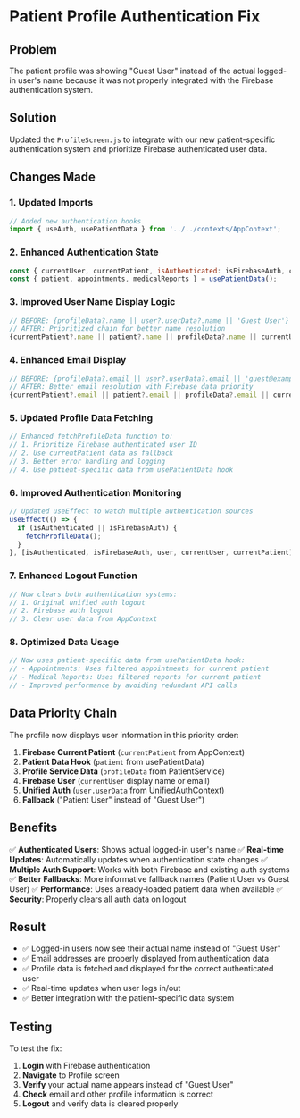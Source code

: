 # Patient Profile Authentication Fix

## Problem
The patient profile was showing "Guest User" instead of the actual logged-in user's name because it was not properly integrated with the Firebase authentication system.

## Solution
Updated the `ProfileScreen.js` to integrate with our new patient-specific authentication system and prioritize Firebase authenticated user data.

## Changes Made

### 1. Updated Imports
```javascript
// Added new authentication hooks
import { useAuth, usePatientData } from '../../contexts/AppContext';
```

### 2. Enhanced Authentication State
```javascript
const { currentUser, currentPatient, isAuthenticated: isFirebaseAuth, clearUserData } = useAuth();
const { patient, appointments, medicalReports } = usePatientData();
```

### 3. Improved User Name Display Logic
```javascript
// BEFORE: {profileData?.name || user?.userData?.name || 'Guest User'}
// AFTER: Prioritized chain for better name resolution
{currentPatient?.name || patient?.name || profileData?.name || currentUser?.displayName || currentUser?.email?.split('@')[0] || user?.userData?.name || 'Patient User'}
```

### 4. Enhanced Email Display
```javascript
// BEFORE: {profileData?.email || user?.userData?.email || 'guest@example.com'}  
// AFTER: Better email resolution with Firebase data priority
{currentPatient?.email || patient?.email || profileData?.email || currentUser?.email || user?.userData?.email || 'No email available'}
```

### 5. Updated Profile Data Fetching
```javascript
// Enhanced fetchProfileData function to:
// 1. Prioritize Firebase authenticated user ID
// 2. Use currentPatient data as fallback
// 3. Better error handling and logging
// 4. Use patient-specific data from usePatientData hook
```

### 6. Improved Authentication Monitoring
```javascript
// Updated useEffect to watch multiple authentication sources
useEffect(() => {
  if (isAuthenticated || isFirebaseAuth) {
    fetchProfileData();
  }
}, [isAuthenticated, isFirebaseAuth, user, currentUser, currentPatient]);
```

### 7. Enhanced Logout Function
```javascript
// Now clears both authentication systems:
// 1. Original unified auth logout
// 2. Firebase auth logout  
// 3. Clear user data from AppContext
```

### 8. Optimized Data Usage
```javascript
// Now uses patient-specific data from usePatientData hook:
// - Appointments: Uses filtered appointments for current patient
// - Medical Reports: Uses filtered reports for current patient
// - Improved performance by avoiding redundant API calls
```

## Data Priority Chain

The profile now displays user information in this priority order:

1. **Firebase Current Patient** (`currentPatient` from AppContext)
2. **Patient Data Hook** (`patient` from usePatientData)
3. **Profile Service Data** (`profileData` from PatientService)
4. **Firebase User** (`currentUser` display name or email)
5. **Unified Auth** (`user.userData` from UnifiedAuthContext)
6. **Fallback** ("Patient User" instead of "Guest User")

## Benefits

✅ **Authenticated Users**: Shows actual logged-in user's name
✅ **Real-time Updates**: Automatically updates when authentication state changes
✅ **Multiple Auth Support**: Works with both Firebase and existing auth systems
✅ **Better Fallbacks**: More informative fallback names (Patient User vs Guest User)
✅ **Performance**: Uses already-loaded patient data when available
✅ **Security**: Properly clears all auth data on logout

## Result

- ✅ Logged-in users now see their actual name instead of "Guest User"
- ✅ Email addresses are properly displayed from authentication data
- ✅ Profile data is fetched and displayed for the correct authenticated user
- ✅ Real-time updates when user logs in/out
- ✅ Better integration with the patient-specific data system

## Testing

To test the fix:
1. **Login** with Firebase authentication
2. **Navigate** to Profile screen
3. **Verify** your actual name appears instead of "Guest User"
4. **Check** email and other profile information is correct
5. **Logout** and verify data is cleared properly